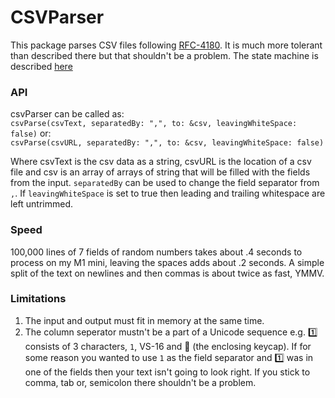 # CSVParser

This package parses CSV files following [RFC-4180](https://tools.ietf.org/html/rfc4180).
It is much more tolerant than described there but that shouldn't be a problem.
The state machine is described [here](CSVParser.md)

### API

csvParser can be called as:<br/>
`csvParse(csvText, separatedBy: ",", to: &csv, leavingWhiteSpace: false)`
or:<br/>
`csvParse(csvURL, separatedBy: ",", to: &csv, leavingWhiteSpace: false)`

Where csvText is the csv data as a string, csvURL is the location of a csv file and csv is an array of arrays
of string that will be filled with the fields from the input. `separatedBy` can be used to change the field 
separator from `,`. If `leavingWhiteSpace` is set to true then leading and trailing whitespace are left
untrimmed.

### Speed

100,000 lines of 7 fields of random numbers takes about .4 seconds to process on my M1 mini, leaving the spaces adds
about .2 seconds. A simple split of the text on newlines and then commas is about twice as fast, YMMV.

### Limitations

1. The input and output must fit in memory at the same time.
2. The column seperator mustn't be a part of a Unicode sequence e.g. 1️⃣ consists of 3 characters, `1`, VS-16 and  ⃣
(the enclosing keycap). If for some reason you wanted to use `1` as the field separator and  1️⃣ was in one of the fields
then your text isn't going to look right. If you stick to comma, tab or, semicolon there shouldn't be a problem.
